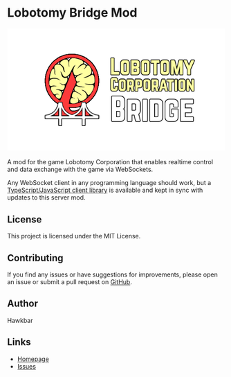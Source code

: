 # Lobotomy Bridge Mod

![Lobotomy Corp Bridge logo](logo.png)

A mod for the game Lobotomy Corporation that enables realtime control and data exchange with the game via WebSockets.

Any WebSocket client in any programming language should work, but a [TypeScript/JavaScript client library](https://github.com/Hawkbat/lobotomy-corp-bridge/) is available and kept in sync with updates to this server mod.

## License

This project is licensed under the MIT License.

## Contributing

If you find any issues or have suggestions for improvements, please open an issue or submit a pull request on [GitHub](https://github.com/Hawkbat/LobotomyBridgeMod).

## Author

Hawkbar

## Links

- [Homepage](https://github.com/Hawkbat/LobotomyBridgeMod)
- [Issues](https://github.com/Hawkbat/LobotomyBridgeMod/issues)
